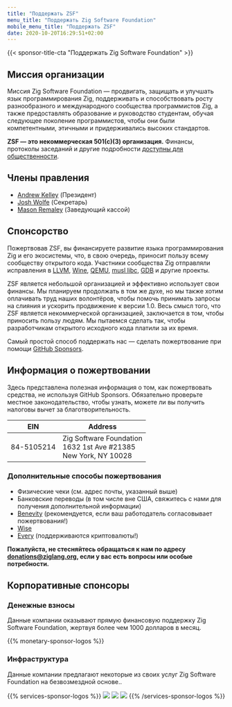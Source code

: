 ```yaml
---
title: "Поддержать ZSF"
menu_title: "Поддержать Zig Software Foundation"
mobile_menu_title: "Поддержать ZSF"
date: 2020-10-20T16:29:51+02:00
---
```

{{< sponsor-title-cta "Поддержать Zig Software Foundation" >}}

## Миссия организации
Миссия Zig Software Foundation — продвигать, защищать и улучшать язык программирования Zig, поддерживать и способствовать росту разнообразного и международного сообщества программистов Zig, а также предоставлять образование и руководство студентам, обучая следующее поколение программистов, чтобы они были компетентными, этичными и придерживались высоких стандартов.

**ZSF — это некоммерческая 501(c)(3) организация.** Финансы, протоколы заседаний и другие подробности [доступны для общественности](https://drive.google.com/drive/folders/1ucHARxVbhrBbuZDbhrGHYDTsYAs8_bMH?usp=sharing).

## Члены правления

- [Andrew Kelley](https://andrewkelley.me/) (Президент)
- [Josh Wolfe](https://github.com/thejoshwolfe/) (Секретарь)
- [Mason Remaley](https://twitter.com/masonremaley/) (Заведующий кассой)

## Спонсорство

Пожертвовав ZSF, вы финансируете развитие языка программирования Zig и его экосистемы, что, в свою очередь, приносит пользу всему сообществу открытого кода. Участники сообщества Zig отправляли исправления в [LLVM](https://llvm.org/), [Wine](https://winehq.org/), [QEMU](https://qemu.org/), [musl libc](https://musl.libc.org/), [GDB](https://www.gnu.org/software/gdb/) и другие проекты.

ZSF является небольшой организацией и эффективно использует свои финансы. Мы планируем продолжать в том же духе, но мы также хотим оплачивать труд наших волонтёров, чтобы помочь принимать запросы на слияния и ускорить продвижение к версии 1.0. Весь смысл того, что ZSF является некоммерческой организацией, заключается в том, чтобы приносить пользу людям. Мы пытаемся сделать так, чтобы разработчикам открытого исходного кода платили за их время.

Самый простой способ поддержать нас — сделать пожертвование при помощи [GitHub Sponsors](https://github.com/sponsors/ziglang).

## Информация о пожертвовании
Здесь представлена полезная информация о том, как пожертвовать средства, не используя GitHub Sponsors. Обязательно проверьте местное законодательство, чтобы узнать, можете ли вы получить налоговы вычет за благотворительность.


|   **EIN**   | **Address** |
|-------------|-------------|
| 84-5105214 | Zig Software Foundation  <br> 1632 1st Ave #21385  <br> New York, NY 10028|

### Дополнительные способы пожертвования
- Физические чеки (см. адрес почты, указанный выше)
- Банковские переводы (в том числе вне США, свяжитесь с нами для получения дополнительной информации)
- [Benevity](https://benevity.com) (рекомендуется, если ваш работодатель согласовывает пожертвования!)
- [Wise](https://wise.com)
- [Every](https://www.every.org/zig-software-foundation-inc/) (поддерживаются криптовалюты!)

**Пожалуйста, не стесняйтесь обращаться к нам по адресу donations@ziglang.org, если у вас есть вопросы или особые потребности.**

## Корпоративные спонсоры

### Денежные взносы
Данные компании оказывают прямую финансовую поддержку Zig Software Foundation, жертвуя более чем 1000 долларов в месяц.

{{% monetary-sponsor-logos %}}

### Инфраструктура
Данные компании предлагают некоторые из своих услуг Zig Software Foundation на безвозмездной основе..

{{% services-sponsor-logos %}}
![](/lavatech.png)
![](/dropbox.png)
![](/scaleway.png)
{{% /services-sponsor-logos %}}
